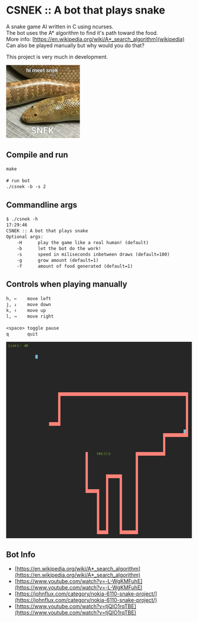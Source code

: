 # CSNEK :: A bot that plays snake

A snake game AI written in C using ncurses.  
The bot uses the A* algorithm to find it's path toward the food.  
More info: [https://en.wikipedia.org/wiki/A*_search_algorithm](wikipedia)  
Can also be played manually but why would you do that?  

This project is very much in development.  

<img src="snek.jpg" width="200" />

## Compile and run

    make

    # run bot
    ./csnek -b -s 2 

## Commandline args

    $ ./csnek -h                                                                                                                             17:29:46
    CSNEK :: A bot that plays snake
    Optional args:
        -H      play the game like a real human! (default)
        -b      let the bot do the work!
        -s      speed in miliseconds inbetween draws (default=100)
        -g      grow amount (default=1)
        -f      amount of food generated (default=1)

## Controls when playing manually

    h, ←    move left
    j, ↓    move down
    k, ↑    move up
    l, →    move right

    <space> toggle pause
    q       quit


![screenshot.png](screenshot.png)

## Bot Info
- [https://en.wikipedia.org/wiki/A*_search_algorithm](https://en.wikipedia.org/wiki/A*_search_algorithm)  
- [https://www.youtube.com/watch?v=-L-WgKMFuhE](https://www.youtube.com/watch?v=-L-WgKMFuhE)  
- [https://johnflux.com/category/nokia-6110-snake-project/](https://johnflux.com/category/nokia-6110-snake-project/)  
- [https://www.youtube.com/watch?v=tjQIO1rqTBE](https://www.youtube.com/watch?v=tjQIO1rqTBE)  

